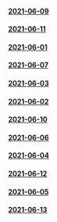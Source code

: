 #### [2021-06-09](2021-06-09)
#### [2021-06-11](2021-06-11)
#### [2021-06-01](2021-06-01)
#### [2021-06-07](2021-06-07)
#### [2021-06-03](2021-06-03)
#### [2021-06-02](2021-06-02)
#### [2021-06-10](2021-06-10)
#### [2021-06-06](2021-06-06)
#### [2021-06-04](2021-06-04)
#### [2021-06-12](2021-06-12)
#### [2021-06-05](2021-06-05)
#### [2021-06-13](2021-06-13)
